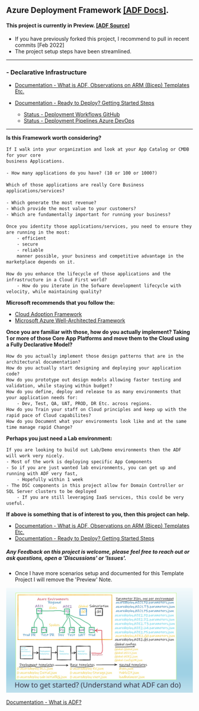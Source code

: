 
## Azure Deployment Framework [[ADF Docs]](https://brwilkinson.github.io/AzureDeploymentFramework/).
#### This project is currently in Preview. [[ADF Source]](https://github.com/brwilkinson/AzureDeploymentFramework)
- If you have previously forked this project, I recommend to pull in recent commits [Feb 2022]
- The project setup steps have been streamlined.
---
### - Declarative Infrastructure

- [Documentation - What is ADF, Observations on ARM (Bicep) Templates Etc.](https://brwilkinson.github.io/AzureDeploymentFramework/)
- [Documentation - Ready to Deploy? Getting Started Steps](https://brwilkinson.github.io/AzureDeploymentFramework/Getting_Started)

    - [Status - Deployment Workflows GitHub](./Deployment_Pipelines_GitHub.md)
    - [Status - Deployment Pipelines Azure DevOps](./Deployment_Pipelines_DevOps.md)

---

**Is this Framework worth considering?**

    If I walk into your organization and look at your App Catalog or CMDB for your core 
    business Applications.
    
    - How many applications do you have? (10 or 100 or 1000?)
    
    Which of those applications are really Core Business applications/services?
    
    - Which generate the most revenue?
    - Which provide the most value to your customers?
    - Which are fundamentally important for running your business?
    
    Once you identity those applications/services, you need to ensure they are running in the most: 
        - efficient
        - secure
        - reliable
        manner possible, your business and competitive advantage in the marketplace depends on it.
    
    How do you enhance the lifecycle of those applications and the infrastructure in a Cloud First world?
        - How do you iterate in the Sofware development lifecycle with velocity, while maintaining quality?

**Microsoft recommends that you follow the:**
- <a href="https://docs.microsoft.com/en-us/azure/cloud-adoption-framework/" target="_blank">Cloud Adoption Framework</a>
- <a href="https://docs.microsoft.com/en-us/azure/architecture/framework" target="_blank">Microsoft Azure Well-Architected Framework</a>

**Once you are familiar with those, how do you actually implement? Taking 1 or more of those Core App Platforms and move them to the Cloud using a Fully Declarative Model?**
    
    How do you actually implement those design patterns that are in the architectural documentation?
    How do you actually start designing and deploying your application code?
    How do you prototype out design models allowing faster testing and validation, while staying within budget?
    How do you define, deploy and release to as many environments that your application needs for: 
        - Dev, Test, QA, UAT, PROD, DR Etc. across regions.
    How do you Train your staff on Cloud principles and keep up with the rapid pace of Cloud capabilites?
    How do you Document what your environments look like and at the same time manage rapid Change?

**Perhaps you just need a Lab environment:**

    If you are looking to build out Lab/Demo environments then the ADF will work very nicely.
    - Most of the work is deploying specific App Components
    - So if you are just wanted lab environments, you can get up and running with ADF very fast, 
        - Hopefully within 1 week
    - The DSC components in this project allow for Domain Controller or SQL Server clusters to be deployed
        - If you are still leveraging IaaS services, this could be very useful.


**If above is something that is of interest to you, then this project can help.**

- [Documentation - What is ADF, Observations on ARM (Bicep) Templates Etc.](https://brwilkinson.github.io/AzureDeploymentFramework/)
- [Documentation - Ready to Deploy? Getting Started Steps](https://brwilkinson.github.io/AzureDeploymentFramework/Getting_Started)

##### Any Feedback on this project is welcome, please feel free to reach out or ask questions, open a 'Discussions' or 'Issues'.
- Once I have more scenarios setup and documented for this Template Project I will remove the 'Preview' Note.


![How](./Slides_ADF/Slide5.SVG)

[Documentation - What is ADF?](https://brwilkinson.github.io/AzureDeploymentFramework/)

</br>





